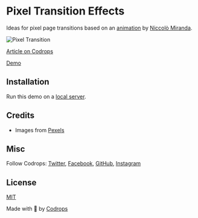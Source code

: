 # Pixel Transition Effects

Ideas for pixel page transitions based on an [animation](https://twitter.com/niccolomiranda/status/1628359949972819968) by [Niccolò Miranda](https://www.instagram.com/niccolomiranda/).

![Pixel Transition](https://tympanus.net/codrops/wp-content/uploads/2023/04/pixeltransition.jpg)

[Article on Codrops](https://tympanus.net/codrops/?p=71437)

[Demo](http://tympanus.net/Development/PixelTransition/)


## Installation

Run this demo on a [local server](https://developer.mozilla.org/en-US/docs/Learn/Common_questions/Tools_and_setup/set_up_a_local_testing_server).

## Credits

- Images from [Pexels](https://www.pexels.com/)

## Misc

Follow Codrops: [Twitter](http://www.twitter.com/codrops), [Facebook](http://www.facebook.com/codrops), [GitHub](https://github.com/codrops), [Instagram](https://www.instagram.com/codropsss/)

## License
[MIT](LICENSE)

Made with :blue_heart:  by [Codrops](http://www.codrops.com)






